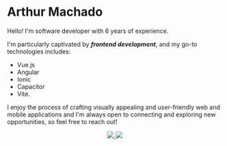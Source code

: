 # Arthur Machado

Hello! I'm software developer with 6 years of experience. 

I'm particularly captivated by ***frontend development***, and my go-to technologies includes:

- Vue.js 
- Angular 
- Ionic 
- Capacitor 
- Vite. 

I enjoy the process of crafting visually appealing and user-friendly web and mobile applications and I'm always open to connecting and exploring new opportunities, so feel free to reach out!

<p align="center">
  <a href="https://www.linkedin.com/in/arthurrpm">
    <img src="https://img.shields.io/badge/LinkedIn-0A66C2.svg?style=for-the-badge&logo=LinkedIn&logoColor=white" />
  </a>
  <a href="mailto:arthurrenat@gmail.com">
    <img src="https://img.shields.io/badge/Gmail-EA4335.svg?style=for-the-badge&logo=Gmail&logoColor=white" />
  </a>
</p>


